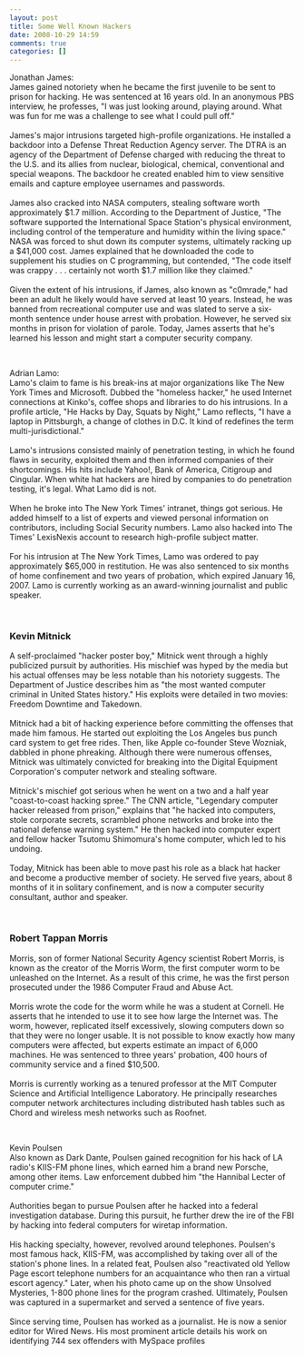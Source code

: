 ```yaml
---
layout: post
title: Some Well Known Hackers
date: 2008-10-29 14:59
comments: true
categories: []
---
```

<p>Jonathan James:
<br />James gained notoriety when he became the first juvenile to be sent to prison for hacking. He was sentenced at 16 years old. In an anonymous PBS interview, he professes, "I was just looking around, playing around. What was fun for me was a challenge to see what I could pull off."
<br />
<br />James's major intrusions targeted high-profile organizations. He installed a backdoor into a Defense Threat Reduction Agency server. The DTRA is an agency of the Department of Defense charged with reducing the threat to the U.S. and its allies from nuclear, biological, chemical, conventional and special weapons. The backdoor he created enabled him to view sensitive emails and capture employee usernames and passwords.
<br />
<br />James also cracked into NASA computers, stealing software worth approximately $1.7 million. According to the Department of Justice, "The software supported the International Space Station's physical environment, including control of the temperature and humidity within the living space." NASA was forced to shut down its computer systems, ultimately racking up a $41,000 cost. James explained that he downloaded the code to supplement his studies on C programming, but contended, "The code itself was crappy . . . certainly not worth $1.7 million like they claimed."
<br />
<br />Given the extent of his intrusions, if James, also known as "c0mrade," had been an adult he likely would have served at least 10 years. Instead, he was banned from recreational computer use and was slated to serve a six-month sentence under house arrest with probation. However, he served six months in prison for violation of parole. Today, James asserts that he's learned his lesson and might start a computer security company.</p><p>
<br /></p><p>Adrian Lamo:
<br />Lamo's claim to fame is his break-ins at major organizations like The New York Times and Microsoft. Dubbed the "homeless hacker," he used Internet connections at Kinko's, coffee shops and libraries to do his intrusions. In a profile article, "He Hacks by Day, Squats by Night," Lamo reflects, "I have a laptop in Pittsburgh, a change of clothes in D.C. It kind of redefines the term multi-jurisdictional."
<br />
<br />Lamo's intrusions consisted mainly of penetration testing, in which he found flaws in security, exploited them and then informed companies of their shortcomings. His hits include Yahoo!, Bank of America, Citigroup and Cingular. When white hat hackers are hired by companies to do penetration testing, it's legal. What Lamo did is not.
<br />
<br />When he broke into The New York Times' intranet, things got serious. He added himself to a list of experts and viewed personal information on contributors, including Social Security numbers. Lamo also hacked into The Times' LexisNexis account to research high-profile subject matter.
<br />
<br />For his intrusion at The New York Times, Lamo was ordered to pay approximately $65,000 in restitution. He was also sentenced to six months of home confinement and two years of probation, which expired January 16, 2007. Lamo is currently working as an award-winning journalist and public speaker.</p><p>
<br /></p><h3>Kevin Mitnick</h3>  <p>A self-proclaimed "hacker poster boy," Mitnick went through a highly publicized pursuit by authorities. His mischief was hyped by the media but his actual offenses may be less notable than his notoriety suggests. The Department of Justice describes him as "the most wanted computer criminal in United States history." His exploits were detailed in two movies: Freedom Downtime and Takedown.
<br />
<br />Mitnick had a bit of hacking experience before committing the offenses that made him famous. He started out exploiting the Los Angeles bus punch card system to get free rides. Then, like Apple co-founder Steve Wozniak, dabbled in phone phreaking. Although there were numerous offenses, Mitnick was ultimately convicted for breaking into the Digital Equipment Corporation's computer network and stealing software.
<br />
<br />Mitnick's mischief got serious when he went on a two and a half year "coast-to-coast hacking spree." The CNN article, "Legendary computer hacker released from prison," explains that "he hacked into computers, stole corporate secrets, scrambled phone networks and broke into the national defense warning system." He then hacked into computer expert and fellow hacker Tsutomu Shimomura's home computer, which led to his undoing.
<br />
<br />Today, Mitnick has been able to move past his role as a black hat hacker and become a productive member of society. He served five years, about 8 months of it in solitary confinement, and is now a computer security consultant, author and speaker.</p><p>
<br /></p><h3>Robert Tappan Morris</h3>  <p>Morris, son of former National Security Agency scientist Robert Morris, is known as the creator of the Morris Worm, the first computer worm to be unleashed on the Internet. As a result of this crime, he was the first person prosecuted under the 1986 Computer Fraud and Abuse Act.
<br />
<br />Morris wrote the code for the worm while he was a student at Cornell. He asserts that he intended to use it to see how large the Internet was. The worm, however, replicated itself excessively, slowing computers down so that they were no longer usable. It is not possible to know exactly how many computers were affected, but experts estimate an impact of 6,000 machines. He was sentenced to three years' probation, 400 hours of community service and a fined $10,500.
<br />
<br />Morris is currently working as a tenured professor at the MIT Computer Science and Artificial Intelligence Laboratory. He principally researches computer network architectures including distributed hash tables such as Chord and wireless mesh networks such as Roofnet. </p>   <p></p> 
<br /><p>Kevin Poulsen
<br />Also known as Dark Dante, Poulsen gained recognition for his hack of LA radio's KIIS-FM phone lines, which earned him a brand new Porsche, among other items. Law enforcement dubbed him "the Hannibal Lecter of computer crime."
<br />
<br />Authorities began to pursue Poulsen after he hacked into a federal investigation database. During this pursuit, he further drew the ire of the FBI by hacking into federal computers for wiretap information.
<br />
<br />His hacking specialty, however, revolved around telephones. Poulsen's most famous hack, KIIS-FM, was accomplished by taking over all of the station's phone lines. In a related feat, Poulsen also "reactivated old Yellow Page escort telephone numbers for an acquaintance who then ran a virtual escort agency." Later, when his photo came up on the show Unsolved Mysteries, 1-800 phone lines for the program crashed. Ultimately, Poulsen was captured in a supermarket and served a sentence of five years.
<br />
<br />Since serving time, Poulsen has worked as a journalist. He is now a senior editor for Wired News. His most prominent article details his work on identifying 744 sex offenders with MySpace profiles</p> 
